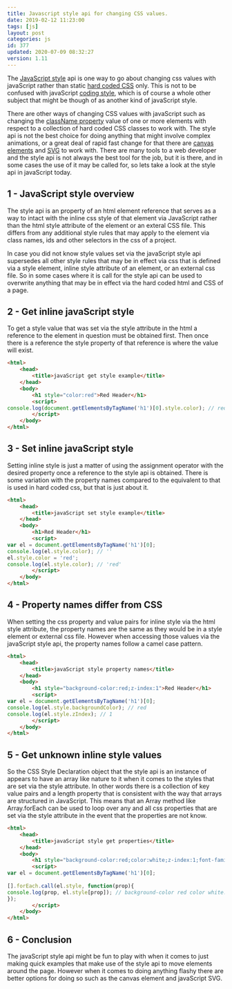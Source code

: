 ```yaml
---
title: Javascript style api for changing CSS values.
date: 2019-02-12 11:23:00
tags: [js]
layout: post
categories: js
id: 377
updated: 2020-07-09 08:32:27
version: 1.11
---
```


The [JavaScript style](https://developer.mozilla.org/en-US/docs/Web/API/HTMLElement/style) api is one way to go about changing css values with javaScript rather than static [hard coded CSS](https://developer.mozilla.org/en-US/docs/Web/CSS) only. This is not to be confused with javaScript [coding style](https://en.wikipedia.org/wiki/Programming_style), which is of course a whole other subject that might be though of as another kind of javaScript style. 

There are other ways of changing CSS values with javaScript such as changing the [className property](https://developer.mozilla.org/en-US/docs/Web/API/Element/className) value of one or more elements with respect to a collection of hard coded CSS classes to work with. The style api is not the best choice for doing anything that might involve complex animations, or a great deal of rapid fast change for that there are [canvas elements](/2017/05/17/canvas-getting-started/) and [SVG](/2019/02/11/js-javascript-svg/) to work with. There are many tools to a web developer and the style api is not always the best tool for the job, but it is there, and in some cases the use of it may be called for, so lets take a look at the style api in javaScript today.

<!-- more -->

## 1 - JavaScript style overview

The style api is an property of an html element reference that serves as a way to intact with the inline css style of that element via JavaScript rather than the html style attribute of the element or an exteral CSS file. This differs from any additional style rules that may apply to the element via class names, ids and other selectors in the css of a project.

In case you did not know style values set via the javaScript style api supersedes all other style rules that may be in effect via css that is defined via a style element, inline style attribute of an element, or an external css file. So in some cases where it is call for the style api can be used to overwrite anything that may be in effect via the hard coded html and CSS of a page.

## 2 - Get inline javaScript style

To get a style value that was set via the style attribute in the html a reference to the element in question must be obtained first. Then once there is a reference the style property of that reference is where the value will exist.

```html
<html>
    <head>
        <title>javaScript get style example</title>
    </head>
    <body>
        <h1 style="color:red">Red Header</h1>
        <script>
console.log(document.getElementsByTagName('h1')[0].style.color); // red
        </script>
    </body>
</html>
```

## 3 - Set inline javaScript style

Setting inline style is just a matter of using the assignment operator with the desired property once a reference to the style api is obtained. There is some variation with the property names compared to the equivalent to that is used in hard coded css, but that is just about it.

```html
<html>
    <head>
        <title>javaScript set style example</title>
    </head>
    <body>
        <h1>Red Header</h1>
        <script>
var el = document.getElementsByTagName('h1')[0];
console.log(el.style.color); // ''
el.style.color = 'red';
console.log(el.style.color); // 'red'
        </script>
    </body>
</html>
```

## 4 - Property names differ from CSS

When setting the css property and value pairs for inline style via the html style attribute, the property names are the same as they would be in a style element or external css file. However when accessing those values via the javaScript style api, the property names follow a camel case pattern.

```html
<html>
    <head>
        <title>javaScript style property names</title>
    </head>
    <body>
        <h1 style="background-color:red;z-index:1">Red Header</h1>
        <script>
var el = document.getElementsByTagName('h1')[0];
console.log(el.style.backgroundColor); // red
console.log(el.style.zIndex); // 1
        </script>
    </body>
</html>
```

## 5 - Get unknown inline style values

So the CSS Style Declaration object that the style api is an instance of appears to have an array like nature to it when it comes to the styles that are set via the style attribute. In other words there is a collection of key value pairs and a length property that is consistent with the way that arrays are structured in JavaScript. This means that an Array method like Array.forEach can be used to loop over any and all css properties that are set via the style attribute in the event that the properties are not know. 

```html
<html>
    <head>
        <title>javaScript style get properties</title>
    </head>
    <body>
        <h1 style="background-color:red;color:white;z-index:1;font-family:arial;">Header</h1>
        <script>
var el = document.getElementsByTagName('h1')[0];
 
[].forEach.call(el.style, function(prop){
console.log(prop, el.style[prop]); // background-color red color white...
});
        </script>
    </body>
</html>
```

## 6 - Conclusion

The javaScript style api might be fun to play with when it comes to just making quick examples that make use of the style api to move elements around the page. However when it comes to doing anything flashy there are better options for doing so such as the canvas element and javaScript SVG.